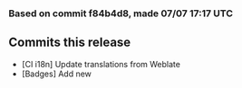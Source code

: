 ### Based on commit f84b4d8, made 07/07 17:17 UTC
## Commits this release
  - [CI i18n] Update translations from Weblate
  - [Badges] Add new
